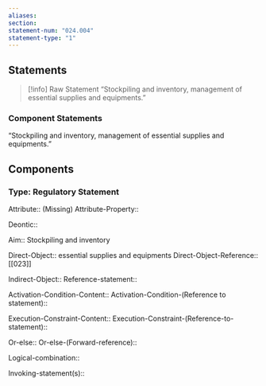 ```yaml
---
aliases: 
section: 
statement-num: "024.004"
statement-type: "1"
---
```

## Statements 
> [!info] Raw Statement
> “Stockpiling and inventory, management of essential supplies and equipments.”  
> 

### Component Statements
“Stockpiling and inventory, management of essential supplies and equipments.”  
## Components
### Type: Regulatory Statement
Attribute:: (Missing)
Attribute-Property::

Deontic::

Aim:: Stockpiling and inventory

Direct-Object:: essential supplies and equipments
Direct-Object-Reference::  [[023]]

Indirect-Object::
	Reference-statement::

Activation-Condition-Content::
	Activation-Condition-(Reference to statement)::

Execution-Constraint-Content::
	Execution-Constraint-(Reference-to-statement)::

Or-else::
	Or-else-(Forward-reference)::

Logical-combination::

Invoking-statement(s)::